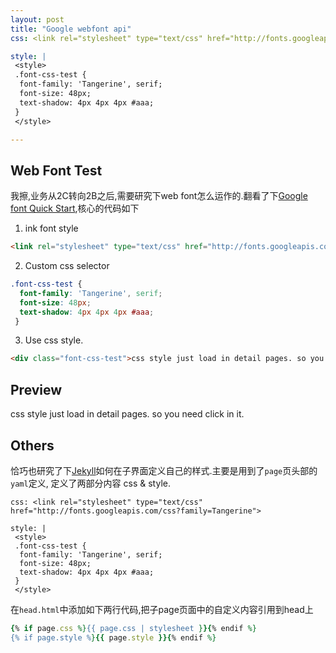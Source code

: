 ```yaml
---
layout: post
title: "Google webfont api"
css: <link rel="stylesheet" type="text/css" href="http://fonts.googleapis.com/css?family=Tangerine">

style: |
 <style>
 .font-css-test {
  font-family: 'Tangerine', serif;
  font-size: 48px;
  text-shadow: 4px 4px 4px #aaa;
 }
 </style>

---
```


## Web Font Test
我擦,业务从2C转向2B之后,需要研究下web font怎么运作的.翻看了下[Google font Quick Start][1],核心的代码如下

1. ink font style

```html
<link rel="stylesheet" type="text/css" href="http://fonts.googleapis.com/css?family=Tangerine">
```

2. Custom css selector

```css
.font-css-test {
  font-family: 'Tangerine', serif;
  font-size: 48px;
  text-shadow: 4px 4px 4px #aaa;
 }
```

3. Use css style.

```html
<div class="font-css-test">css style just load in detail pages. so you need click in it.</div>
```

## Preview
<div class="font-css-test">css style just load in detail pages. so you need click in it.</div>


## Others
恰巧也研究了下[Jekyll][2]如何在子界面定义自己的样式.主要是用到了`page`页头部的`yaml`定义, 定义了两部分内容
css & style.

```
css: <link rel="stylesheet" type="text/css" href="http://fonts.googleapis.com/css?family=Tangerine">

style: |
 <style>
 .font-css-test {
  font-family: 'Tangerine', serif;
  font-size: 48px;
  text-shadow: 4px 4px 4px #aaa;
 }
 </style>
```

在`head.html`中添加如下两行代码,把子page页面中的自定义内容引用到head上

```ruby
{% if page.css %}{{ page.css | stylesheet }}{% endif %}
{% if page.style %}{{ page.style }}{% endif %}
```

[1]: https://developers.google.com/fonts/docs/getting_started?csw=1#Quick_Start
[2]: http://jekyllrb.com/